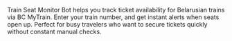 Train Seat Monitor Bot helps you track ticket availability for Belarusian trains via BC MyTrain. Enter your train number, and get instant alerts when seats open up. Perfect for busy travelers who want to secure tickets quickly without constant manual checks.
